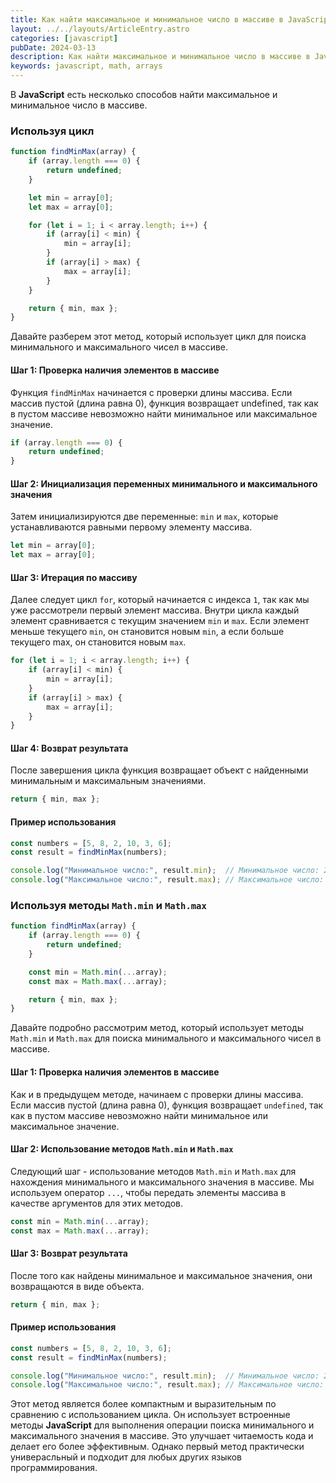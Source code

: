 ```yaml
---
title: Как найти максимальное и минимальное число в массиве в JavaScript 
layout: ../../layouts/ArticleEntry.astro
categories: [javascript]
pubDate: 2024-03-13
description: Как найти максимальное и минимальное число в массиве в JavaScript 
keywords: javascript, math, arrays
---
```


В **JavaScript** есть несколько способов найти максимальное и минимальное число в массиве. 

### Используя цикл

```javascript
function findMinMax(array) {
    if (array.length === 0) {
        return undefined;
    }

    let min = array[0];
    let max = array[0];

    for (let i = 1; i < array.length; i++) {
        if (array[i] < min) {
            min = array[i];
        }
        if (array[i] > max) {
            max = array[i];
        }
    }

    return { min, max };
}
```

Давайте разберем этот метод, который использует цикл для поиска минимального и максимального чисел в массиве.

#### Шаг 1: Проверка наличия элементов в массиве

Функция `findMinMax` начинается с проверки длины массива. Если массив пустой (длина равна 0), функция возвращает undefined, так как в пустом массиве невозможно найти минимальное или максимальное значение.

```javascript
if (array.length === 0) {
    return undefined;
}
```

#### Шаг 2: Инициализация переменных минимального и максимального значения

Затем инициализируются две переменные: `min` и `max`, которые устанавливаются равными первому элементу массива.

```javascript
let min = array[0];
let max = array[0];
```

#### Шаг 3: Итерация по массиву

Далее следует цикл `for`, который начинается с индекса `1`, так как мы уже рассмотрели первый элемент массива. Внутри цикла каждый элемент сравнивается с текущим значением `min` и `max`. Если элемент меньше текущего `min`, он становится новым `min`, а если больше текущего max, он становится новым `max`.

```javascript
for (let i = 1; i < array.length; i++) {
    if (array[i] < min) {
        min = array[i];
    }
    if (array[i] > max) {
        max = array[i];
    }
}
```

#### Шаг 4: Возврат результата

После завершения цикла функция возвращает объект с найденными минимальным и максимальным значениями.

```javascript
return { min, max };
```

#### Пример использования

```javascript
const numbers = [5, 8, 2, 10, 3, 6];
const result = findMinMax(numbers);

console.log("Минимальное число:", result.min);  // Минимальное число: 2
console.log("Максимальное число:", result.max); // Максимальное число: 10
```

### Используя методы `Math.min` и `Math.max`

```javascript
function findMinMax(array) {
    if (array.length === 0) {
        return undefined;
    }

    const min = Math.min(...array);
    const max = Math.max(...array);

    return { min, max };
}
```

Давайте подробно рассмотрим метод, который использует методы `Math.min` и `Math.max` для поиска минимального и максимального чисел в массиве.

#### Шаг 1: Проверка наличия элементов в массиве

Как и в предыдущем методе, начинаем с проверки длины массива. Если массив пустой (длина равна 0), функция возвращает `undefined`, так как в пустом массиве невозможно найти минимальное или максимальное значение.

#### Шаг 2: Использование методов `Math.min` и `Math.max`

Следующий шаг - использование методов `Math.min` и `Math.max` для нахождения минимального и максимального значения в массиве. Мы используем оператор `...`, чтобы передать элементы массива в качестве аргументов для этих методов.

```javascript
const min = Math.min(...array);
const max = Math.max(...array);
```

#### Шаг 3: Возврат результата

После того как найдены минимальное и максимальное значения, они возвращаются в виде объекта.

```javascript
return { min, max };
```

#### Пример использования

```javascript
const numbers = [5, 8, 2, 10, 3, 6];
const result = findMinMax(numbers);

console.log("Минимальное число:", result.min);  // Минимальное число: 2
console.log("Максимальное число:", result.max); // Максимальное число: 10
```

Этот метод является более компактным и выразительным по сравнению с использованием цикла. Он использует встроенные методы **JavaScript** для выполнения операции поиска минимального и максимального значения в массиве. Это улучшает читаемость кода и делает его более эффективным. Однако первый метод практически универасльный и подходит для любых других языков программирования. 
